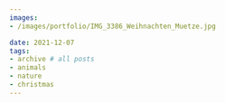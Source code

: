 ```yaml
---
images:
- /images/portfolio/IMG_3386_Weihnachten_Muetze.jpg

date: 2021-12-07
tags:
- archive # all posts
- animals
- nature
- christmas
---
```

